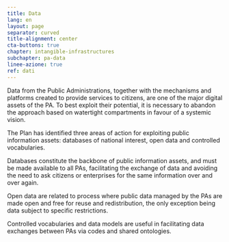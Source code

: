 ```yaml
---
title: Data
lang: en
layout: page
separator: curved
title-alignment: center
cta-buttons: true
chapter: intangible-infrastructures
subchapter: pa-data
linee-azione: true
ref: dati
---
```

Data from the Public Administrations, together with the mechanisms and platforms created to provide services to citizens, are one of the major digital assets of the PA. To best exploit their potential, it is necessary to abandon the approach based on watertight compartments in favour of a systemic vision.

The Plan has identified three areas of action for exploiting public information assets: databases of national interest, open data and controlled vocabularies.

Databases constitute the backbone of public information assets, and must be made available to all PAs, facilitating the exchange of data and avoiding the need to ask citizens or enterprises for the same information over and over again.

Open data are related to process where public data managed by the PAs are made open and free for reuse and redistribution, the only exception being data subject to specific restrictions. 

Controlled vocabularies and data models are useful in facilitating data exchanges between PAs via codes and shared ontologies.
